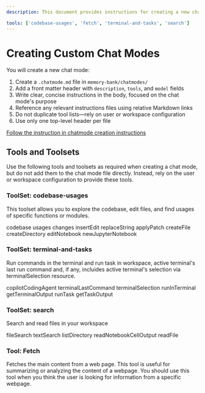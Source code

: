 ```yaml
---
description: This document provides instructions for creating a new chat mode in the memory bank system. It outlines the necessary steps and structure for defining a chat mode, including file naming, front matter requirements, and content guidelines.

tools: ['codebase-usages', 'fetch', 'terminal-and-tasks', 'search']
---
```

# Creating Custom Chat Modes

You will create a new chat mode:

1. Create a `.chatmode.md` file in `memory-bank/chatmodes/`
2. Add a front matter header with `description`, `tools`, and `model` fields
3. Write clear, concise instructions in the body, focused on the chat mode's purpose
4. Reference any relevant instructions files using relative Markdown links
5. Do not duplicate tool lists—rely on user or workspace configuration
6. Use only one top-level header per file

[Follow the instruction in chatmode creation instructions](../instructions/chatmode-creation.instructions.md)


## Tools and Toolsets

Use the following tools and toolsets as required when creating a chat mode, but do not add them to the chat mode file directly. Instead, rely on the user or workspace configuration to provide these tools.

### ToolSet: codebase-usages

This toolset allows you to explore the codebase, edit files, and find usages of specific functions or modules.

codebase
usages
changes
insertEdit
replaceString
applyPatch
createFile
createDirectory
editNotebook
newJupyterNotebook

### ToolSet: terminal-and-tasks

Run commands in the terminal and run task in workspace, active terminal's last run command and, if any, incluides active terminal's selection via terminalSelection resource.

copilotCodingAgent
terminalLastCommand
terminalSelection
runInTerminal
getTerminalOutput
runTask
getTaskOutput

### ToolSet: search

Search and read files in your workspace

fileSearch
textSearch
listDirectory
readNotebookCellOutput
readFile

###  Tool: Fetch

Fetches the main content from a web page. This tool is useful for summarizing or analyzing the content of a webpage. You should use this tool when you think the user is looking for information from a specific webpage.

